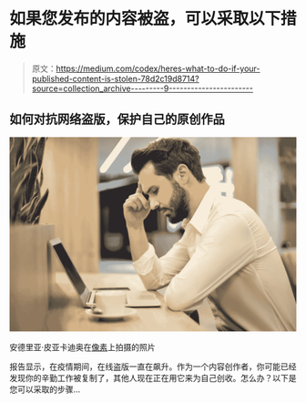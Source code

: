 # 如果您发布的内容被盗，可以采取以下措施

> 原文：<https://medium.com/codex/heres-what-to-do-if-your-published-content-is-stolen-78d2c19d8714?source=collection_archive---------9----------------------->

## 如何对抗网络盗版，保护自己的原创作品

![](img/903d30d03f7125b69df278e8ffa27242.png)

安德里亚·皮亚卡迪奥在[像素](http://www.pexels.com)上拍摄的照片

报告显示，在疫情期间，在线盗版一直在飙升。作为一个内容创作者，你可能已经发现你的辛勤工作被复制了，其他人现在正在用它来为自己创收。怎么办？以下是您可以采取的步骤…